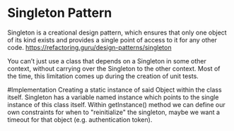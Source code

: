 # Singleton Pattern
Singleton is a creational design pattern, which ensures that only one object of its kind
exists and provides a single point of access to it for any other code.
https://refactoring.guru/design-patterns/singleton

You can’t just use a class that depends on a Singleton in some other context, without carrying over the 
Singleton to the other context. Most of the time, this limitation comes up during the creation of unit tests.

#Implementation
Creating a static instance of said Object within the class itself. Singleton has a variable named instance which
points to the single instance of this class itself. Within getInstance() method we can define our own constraints
for when to "reinitialize" the singleton, maybe we want a timeout for that object (e.g. authentication token).
